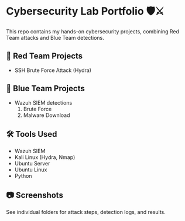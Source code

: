 # Cybersecurity Lab Portfolio 🛡️⚔️

This repo contains my hands-on cybersecurity projects, combining Red Team attacks and Blue Team detections.

## 🔴 Red Team Projects
- SSH Brute Force Attack (Hydra)

## 🔵 Blue Team Projects
- Wazuh SIEM detections
  1. Brute Force
  2. Malware Download

## 🛠 Tools Used
- Wazuh SIEM
- Kali Linux (Hydra, Nmap)
- Ubuntu Server
- Ubuntu Linux
- Python

## 📷 Screenshots
See individual folders for attack steps, detection logs, and results.
